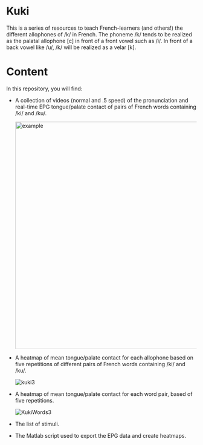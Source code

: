 # Kuki
This is a series of resources to teach French-learners (and others!) the different allophones of /k/ in French. The phoneme /k/ tends to be realized as the palatal allophone \[c\] in front of a front vowel such as /i/. In front of a back vowel like /u/, /k/ will be realized as a velar \[k]. 

# Content 
In this repository, you will find: 
- A collection of videos (normal and .5 speed) of the pronunciation and real-time EPG tongue/palate contact of pairs of French words containing /ki/ and /ku/.

     <img width="600" alt="example" src="https://user-images.githubusercontent.com/103048285/162155966-5af5d5de-58c0-4805-a290-d5737d6f9f90.png">
     
- A heatmap of mean tongue/palate contact for each allophone based on five repetitions of different pairs of French words containing /ki/ and /ku/.  

     ![kuki3](https://user-images.githubusercontent.com/103048285/162157217-3eadedf0-fe0f-4ee2-929e-ba3fbb85e6b4.png)
- A heatmap of mean tongue/palate contact for each word pair, based of five repetitions. 

     ![KukiWords3](https://user-images.githubusercontent.com/103048285/162157517-1b1545aa-26e6-46d3-839e-156528dbfb27.png)
- The list of stimuli. 
- The Matlab script used to export the EPG data and create heatmaps. 
